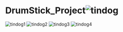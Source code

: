 # DrumStick_Project![tindog](https://user-images.githubusercontent.com/79411680/188276948-90d76ac3-5a00-40b5-82ee-64604fc50eff.png)
![tindog1](https://user-images.githubusercontent.com/79411680/188277164-30662fcd-b704-40a2-8577-95cacf081912.png)
![tindog2](https://user-images.githubusercontent.com/79411680/188277169-b7848cc6-4ad4-487b-9916-e100036eba8e.png)
![tindog3](https://user-images.githubusercontent.com/79411680/188277180-e273b56e-6615-45b4-9f99-01e78f94a254.png)
![tindog4](https://user-images.githubusercontent.com/79411680/188277185-12454fd6-9a68-4aec-b52f-549d0b2c6c2f.png)

